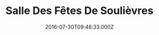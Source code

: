 ---
date: 2016-07-30T09:48:33.000Z
title: Salle Des Fêtes De Soulièvres
latitude: 46.829056567353646
longitude: -0.1545040317176533
category: checkin
---